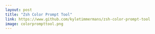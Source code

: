 ```yaml
---
layout: post
title: "Zsh Color Prompt Tool"
link: https://www.github.com/kyletimmermans/zsh-color-prompt-tool
image: colorprompttool.png
---
```

